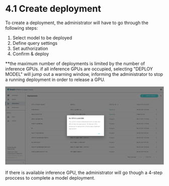 # 4.1 Create deployment

To create a deployment, the administrator will have to go through the following steps:

1. Select model to be deployed
2. Define query settings
3. Set authorization
4. Confirm & deploy

\*\*the maximum number of deployments is limited by the number of inference GPUs. if all inference GPUs are occupied, selecting "DEPLOY MODEL" will jump out a warning window, informing the administrator to stop a running deployment in order to release a GPU.

&#x20;

![](<../../.gitbook/assets/image (6) (1).png>)

If there is available inference GPU, the administrator will go though a 4-step proccess to complete a model deployment.
